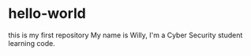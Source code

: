 # hello-world
this is my first repository
My name is Willy, I'm a Cyber Security student learning code. 
